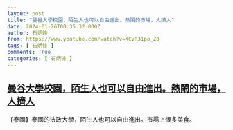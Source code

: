 ```yaml
---
layout: post
title: "曼谷大學校園，陌生人也可以自由進出。熱鬧的市場，人擠人"
date: 2024-01-26T00:35:32.000Z
author: 石炳鋒
from: https://www.youtube.com/watch?v=XCvR31po_Z0
tags: [ 石炳锋 ]
comments: True
categories: [ 石炳锋 ]
---
```

<!--1706229332000-->
[曼谷大學校園，陌生人也可以自由進出。熱鬧的市場，人擠人](https://www.youtube.com/watch?v=XCvR31po_Z0)
------

<div>
【泰國】泰國的法政大學，陌生人也可以自由進出。市場上很多美食。
</div>
